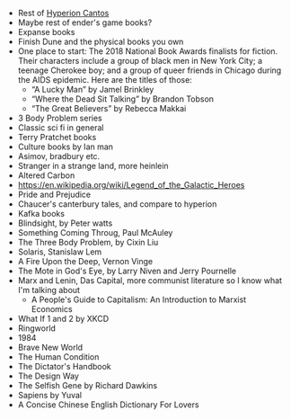 - Rest of [Hyperion Cantos](https://en.wikipedia.org/wiki/Hyperion_Cantos)
- Maybe rest of ender's game books?
- Expanse books
- Finish Dune and the physical books you own
- One place to start: The 2018 National Book Awards finalists for fiction. Their characters include a group of black men in New York City; a teenage Cherokee boy; and a group of queer friends in Chicago during the AIDS epidemic. Here are the titles of those:  
	- “A Lucky Man” by Jamel Brinkley  
	- “Where the Dead Sit Talking” by Brandon Tobson  
	- “The Great Believers” by Rebecca Makkai
- 3 Body Problem series
- Classic sci fi in general
- Terry Pratchet books
- Culture books by Ian man
- Asimov, bradbury etc.
- Stranger in a strange land, more heinlein
- Altered Carbon
- https://en.wikipedia.org/wiki/Legend_of_the_Galactic_Heroes
- Pride and Prejudice
- Chaucer's canterbury tales, and compare to hyperion
- Kafka books
- Blindsight, by Peter watts
- Something Coming Throug, Paul McAuley
- The Three Body Problem, by Cixin Liu
- Solaris, Stanislaw Lem
- A Fire Upon the Deep, Vernon Vinge
- The Mote in God's Eye, by Larry Niven and Jerry Pournelle
- Marx and Lenin, Das Capital, more communist literature so I know what I'm talking about
	- A People's Guide to Capitalism: An Introduction to Marxist Economics
- What If 1 and 2 by XKCD
- Ringworld
- 1984
- Brave New World
- The Human Condition
- The Dictator's Handbook
- The Design Way
- The Selfish Gene by Richard Dawkins
- Sapiens by Yuval
- A Concise Chinese English Dictionary For Lovers